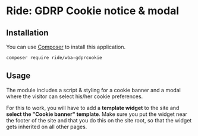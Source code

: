 # Ride: GDRP Cookie notice & modal

## Installation

You can use [Composer](http://getcomposer.org) to install this application.

```
composer require ride/wba-gdprcookie
```

## Usage

The module includes a script & styling for a cookie banner and a modal where the visitor can select his/her cookie preferences.

For this to work, you will have to add a __template widget__ to the site and __select the "Cookie banner" template__. Make sure you put the widget near the footer of the site and that you do this on the site root, so that the widget gets inherited on all other pages.

 
